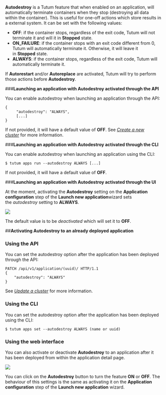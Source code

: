 **Autodestroy** is a Tutum feature that when enabled on an application, will automatically terminate containers when they stop (destroying all data within the container). This is useful for one-off actions which store results in a external system. It can be set with the following values:

-   **OFF**: if the container stops, regardless of the exit code, Tutum
    will not terminate it and will it in **Stopped** state.
-   **ON\_FAILURE**: if the container stops with an exit code different
    from 0, Tutum will automatically terminate it. Otherwise, it will
    leave it in **Stopped** state.
-   **ALWAYS**: if the container stops, regardless of the exit code,
    Tutum will automatically terminate it.

If **Autorestart** and/or **Autoreplace** are activated, Tutum will try
to perform those actions before **Autodestroy**.

###**Launching an application with Autodestroy activated through the API[](https://docs.tutum.co/features/autodestroy/#launching-an-application-with-autodestroy-activated-through-the-api "Permalink to this headline")** 

You can enable autodestroy when launching an application through the
API:

``` 
{
	 "autodestroy": "ALWAYS", 
	 [...] 
} 
```

If not provided, it will have a default value of **OFF**. See [*Create a
new cluster*](https://docs.tutum.co/v2/api/?http#create-a-new-node-cluster) for
more information.

###**Launching an application with Autodestroy activated through the CLI[](https://docs.tutum.co/features/autodestroy/#launching-an-application-with-autodestroy-activated-through-the-cli "Permalink to this headline")** 

You can enable autodestroy when launching an application using the CLI:

```
$ tutum apps run --autodestroy ALWAYS [...] 
```

If not provided, it will have a default value of **OFF**.

###**Launching an application with Autodestroy activated through the UI[](https://docs.tutum.co/features/autodestroy/#launching-an-application-with-autodestroy-activated-through-the-ui "Permalink to this headline")** 

At the moment, activating the **Autodestroy** setting on
the **Application configuration** step of the **Launch new
application**wizard sets the *autodestroy* setting to **ALWAYS**.

![](http://s.tutum.co.s3.amazonaws.com/support/images/service-wizard-autodestroy.gif)

The default value is to be *deactivated* which will set it to **OFF**.

##**Activating Autodestroy to an already deployed application[](https://docs.tutum.co/features/autodestroy/#activating-autodestroy-to-an-already-deployed-application "Permalink to this headline")**

### **Using the API[](https://docs.tutum.co/features/autodestroy/#using-the-api "Permalink to this headline")**

You can set the autodestroy option after the application has been
deployed through the API:

```
PATCH /api/v1/application/(uuid)/ HTTP/1.1 
{ 
	"autodestroy": "ALWAYS" 
} 
```
See [*Update a
cluster*](https://docs.tutum.co/v2/api/?http#update-an-existing-node-cluster) for more
information.

### **Using the CLI[](https://docs.tutum.co/features/autodestroy/#using-the-cli "Permalink to this headline")** 

You can set the autodestroy option after the application has been
deployed using the CLI:

```
$ tutum apps set --autodestroy ALWAYS (name or uuid) 
```

### **Using the web interface[](https://docs.tutum.co/features/autodestroy/#using-the-web-interface "Permalink to this headline")**

You can also activate or deactivate **Autodestroy** to an application
after it has been deployed from within the application detail page.

![](http://s.tutum.co.s3.amazonaws.com/support/images/service-autodestroy-enable-disable.gif)

You can click on the **Autodestroy** button to turn the
feature **ON** or **OFF**. The behaviour of this settings is the same as
activating it on the **Application configuration** step of the **Launch
new application** wizard.
